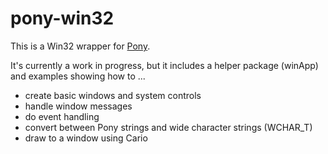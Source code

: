 # pony-win32

This is a Win32 wrapper for [Pony](https://www.ponylang.org/).

It's currently a work in progress, but it includes a helper package (winApp) and examples showing how to ...
* create basic windows and system controls
* handle window messages
* do event handling
* convert between Pony strings and wide character strings (WCHAR_T)
* draw to a window using Cario
